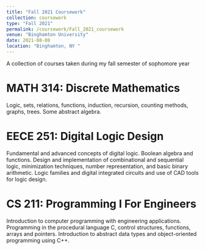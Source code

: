 ```yaml
---
title: "Fall 2021 Coursework"
collection: coursework
type: "Fall 2021"
permalink: /coursework/Fall_2021_coursework
venue: "Binghamton University"
date: 2021-08-08
location: "Binghamton, NY "
---
```


A collection of courses taken during my fall semester of sophomore year


MATH 314: Discrete Mathematics
======
Logic, sets, relations, functions, induction, recursion, counting methods, graphs, trees. Some abstract algebra.


EECE 251: Digital Logic Design
======
Fundamental and advanced concepts of digital logic. Boolean algebra and functions. Design and implementation of combinational and sequential logic, minimization techniques, number representation, and basic binary arithmetic. Logic families and digital integrated circuits and use of CAD tools for logic design.


CS 211: Programming I For Engineers
======
Introduction to computer programming with engineering applications. Programming in the procedural language C, control structures, functions, arrays and pointers. Introduction to abstract data types and object-oriented programming using C++.

